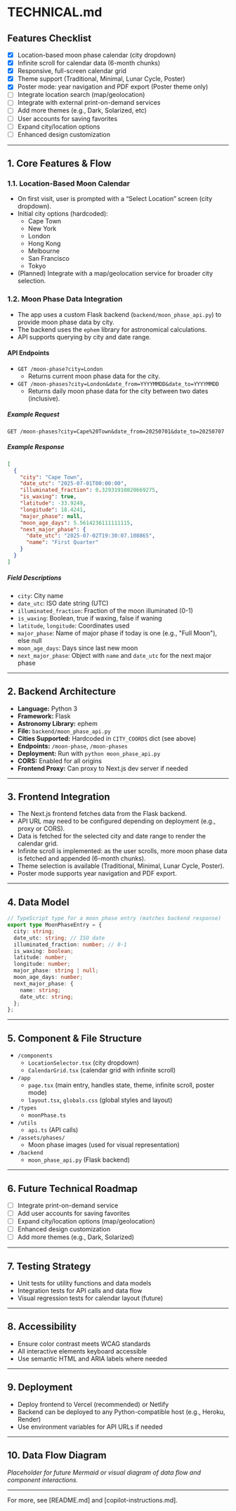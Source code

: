 # TECHNICAL.md

## Features Checklist

- [x] Location-based moon phase calendar (city dropdown)
- [x] Infinite scroll for calendar data (6-month chunks)
- [x] Responsive, full-screen calendar grid
- [x] Theme support (Traditional, Minimal, Lunar Cycle, Poster)
- [x] Poster mode: year navigation and PDF export (Poster theme only)
- [ ] Integrate location search (map/geolocation)
- [ ] Integrate with external print-on-demand services
- [ ] Add more themes (e.g., Dark, Solarized, etc)
- [ ] User accounts for saving favorites
- [ ] Expand city/location options
- [ ] Enhanced design customization

---

## 1. Core Features & Flow

### 1.1. Location-Based Moon Calendar
- On first visit, user is prompted with a “Select Location” screen (city dropdown).
- Initial city options (hardcoded):
  - Cape Town
  - New York
  - London
  - Hong Kong
  - Melbourne
  - San Francisco
  - Tokyo
- (Planned) Integrate with a map/geolocation service for broader city selection.

### 1.2. Moon Phase Data Integration
- The app uses a custom Flask backend (`backend/moon_phase_api.py`) to provide moon phase data by city.
- The backend uses the `ephem` library for astronomical calculations.
- API supports querying by city and date range.

#### API Endpoints
- `GET /moon-phase?city=London`
  - Returns current moon phase data for the city.
- `GET /moon-phases?city=London&date_from=YYYYMMDD&date_to=YYYYMMDD`
  - Returns daily moon phase data for the city between two dates (inclusive).

##### Example Request
```
GET /moon-phases?city=Cape%20Town&date_from=20250701&date_to=20250707
```

##### Example Response
```json
[
  {
    "city": "Cape Town",
    "date_utc": "2025-07-01T00:00:00",
    "illuminated_fraction": 0.32931910820669275,
    "is_waxing": true,
    "latitude": -33.9249,
    "longitude": 18.4241,
    "major_phase": null,
    "moon_age_days": 5.5614236111111115,
    "next_major_phase": {
      "date_utc": "2025-07-02T19:30:07.108865",
      "name": "First Quarter"
    }
  }
]
```

##### Field Descriptions
- `city`: City name
- `date_utc`: ISO date string (UTC)
- `illuminated_fraction`: Fraction of the moon illuminated (0-1)
- `is_waxing`: Boolean, true if waxing, false if waning
- `latitude`, `longitude`: Coordinates used
- `major_phase`: Name of major phase if today is one (e.g., "Full Moon"), else null
- `moon_age_days`: Days since last new moon
- `next_major_phase`: Object with `name` and `date_utc` for the next major phase

---

## 2. Backend Architecture

- **Language:** Python 3
- **Framework:** Flask
- **Astronomy Library:** ephem
- **File:** `backend/moon_phase_api.py`
- **Cities Supported:** Hardcoded in `CITY_COORDS` dict (see above)
- **Endpoints:** `/moon-phase`, `/moon-phases`
- **Deployment:** Run with `python moon_phase_api.py`
- **CORS:** Enabled for all origins
- **Frontend Proxy:** Can proxy to Next.js dev server if needed

---

## 3. Frontend Integration

- The Next.js frontend fetches data from the Flask backend.
- API URL may need to be configured depending on deployment (e.g., proxy or CORS).
- Data is fetched for the selected city and date range to render the calendar grid.
- Infinite scroll is implemented: as the user scrolls, more moon phase data is fetched and appended (6-month chunks).
- Theme selection is available (Traditional, Minimal, Lunar Cycle, Poster).
- Poster mode supports year navigation and PDF export.

---

## 4. Data Model

```ts
// TypeScript type for a moon phase entry (matches backend response)
export type MoonPhaseEntry = {
  city: string;
  date_utc: string; // ISO date
  illuminated_fraction: number; // 0-1
  is_waxing: boolean;
  latitude: number;
  longitude: number;
  major_phase: string | null;
  moon_age_days: number;
  next_major_phase: {
    name: string;
    date_utc: string;
  };
};
```

---

## 5. Component & File Structure

- `/components`
  - `LocationSelector.tsx` (city dropdown)
  - `CalendarGrid.tsx` (calendar grid with infinite scroll)
- `/app`
  - `page.tsx` (main entry, handles state, theme, infinite scroll, poster mode)
  - `layout.tsx`, `globals.css` (global styles and layout)
- `/types`
  - `moonPhase.ts`
- `/utils`
  - `api.ts` (API calls)
- `/assets/phases/`
  - Moon phase images (used for visual representation)
- `/backend`
  - `moon_phase_api.py` (Flask backend)

---

## 6. Future Technical Roadmap
- [ ] Integrate print-on-demand service
- [ ] Add user accounts for saving favorites
- [ ] Expand city/location options (map/geolocation)
- [ ] Enhanced design customization
- [ ] Add more themes (e.g., Dark, Solarized)

---

## 7. Testing Strategy
- Unit tests for utility functions and data models
- Integration tests for API calls and data flow
- Visual regression tests for calendar layout (future)

---

## 8. Accessibility
- Ensure color contrast meets WCAG standards
- All interactive elements keyboard accessible
- Use semantic HTML and ARIA labels where needed

---

## 9. Deployment
- Deploy frontend to Vercel (recommended) or Netlify
- Backend can be deployed to any Python-compatible host (e.g., Heroku, Render)
- Use environment variables for API URLs if needed

---

## 10. Data Flow Diagram
*Placeholder for future Mermaid or visual diagram of data flow and component interactions.*

---

For more, see [README.md] and [copilot-instructions.md]. 